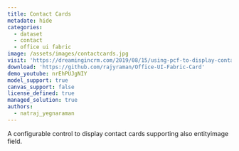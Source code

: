 ```yaml
---
title: Contact Cards
metadate: hide
categories:
  - dataset
  - contact
  - office ui fabric
image: /assets/images/contactcards.jpg
visit: 'https://dreamingincrm.com/2019/08/15/using-pcf-to-display-contact-cards/'
download: 'https://github.com/rajyraman/Office-UI-Fabric-Card'
demo_youtube: nrEhPUJgNIY
model_support: true
canvas_support: false
license_defined: true
managed_solution: true
authors:
  - natraj_yegnaraman
---
```


A configurable control to display contact cards supporting also entityimage field.
